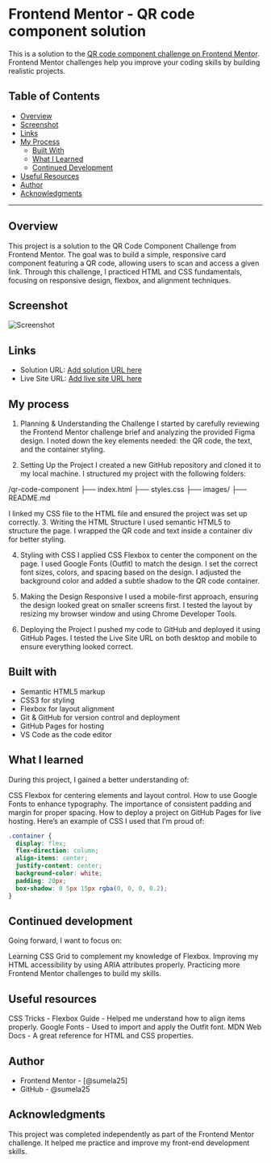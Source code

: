 # Frontend Mentor - QR code component solution

This is a solution to the [QR code component challenge on Frontend Mentor](https://www.frontendmentor.io/challenges/qr-code-component-iux_sIO_H). Frontend Mentor challenges help you improve your coding skills by building realistic projects. 

## Table of Contents
- [Overview](#overview)
- [Screenshot](#screenshot)
- [Links](#links)
- [My Process](#my-process)
  - [Built With](#built-with)
  - [What I Learned](#what-i-learned)
  - [Continued Development](#continued-development)
- [Useful Resources](#useful-resources)
- [Author](#author)
- [Acknowledgments](#acknowledgments)

---

## Overview
This project is a solution to the QR Code Component Challenge from Frontend Mentor. The goal was to build a simple, responsive card component featuring a QR code, allowing users to scan and access a given link.
Through this challenge, I practiced HTML and CSS fundamentals, focusing on responsive design, flexbox, and alignment techniques.

## Screenshot

![Screenshot](images/screenshot.png)

## Links

- Solution URL: [Add solution URL here](https://your-solution-url.com)
- Live Site URL: [Add live site URL here](https://your-live-site-url.com)

## My process
1. Planning & Understanding the Challenge
I started by carefully reviewing the Frontend Mentor challenge brief and analyzing the provided Figma design.
I noted down the key elements needed: the QR code, the text, and the container styling.

2. Setting Up the Project
I created a new GitHub repository and cloned it to my local machine.
I structured my project with the following folders:

/qr-code-component
├── index.html
├── styles.css
├── images/
├── README.md

I linked my CSS file to the HTML file and ensured the project was set up correctly.
3. Writing the HTML Structure
I used semantic HTML5 to structure the page.
I wrapped the QR code and text inside a container div for better styling.

4. Styling with CSS
I applied CSS Flexbox to center the component on the page.
I used Google Fonts (Outfit) to match the design.
I set the correct font sizes, colors, and spacing based on the design.
I adjusted the background color and added a subtle shadow to the QR code container.

5. Making the Design Responsive
I used a mobile-first approach, ensuring the design looked great on smaller screens first.
I tested the layout by resizing my browser window and using Chrome Developer Tools.

6. Deploying the Project
I pushed my code to GitHub and deployed it using GitHub Pages.
I tested the Live Site URL on both desktop and mobile to ensure everything looked correct.


## Built with

- Semantic HTML5 markup
- CSS3 for styling
- Flexbox for layout alignment
- Git & GitHub for version control and deployment
- GitHub Pages for hosting
- VS Code as the code editor


## What I learned
During this project, I gained a better understanding of:

CSS Flexbox for centering elements and layout control.
How to use Google Fonts to enhance typography.
The importance of consistent padding and margin for proper spacing.
How to deploy a project on GitHub Pages for live hosting.
Here’s an example of CSS I used that I’m proud of:

```css
.container {
  display: flex;
  flex-direction: column;
  align-items: center;
  justify-content: center;
  background-color: white;
  padding: 20px;
  box-shadow: 0 5px 15px rgba(0, 0, 0, 0.2);
}
```

## Continued development

Going forward, I want to focus on:

Learning CSS Grid to complement my knowledge of Flexbox.
Improving my HTML accessibility by using ARIA attributes properly.
Practicing more Frontend Mentor challenges to build my skills.

## Useful resources

CSS Tricks - Flexbox Guide - Helped me understand how to align items properly.
Google Fonts - Used to import and apply the Outfit font.
MDN Web Docs - A great reference for HTML and CSS properties.

## Author
- Frontend Mentor - [@sumela25]
- GitHub - @sumela25

## Acknowledgments

This project was completed independently as part of the Frontend Mentor challenge. It helped me practice and improve my front-end development skills.

